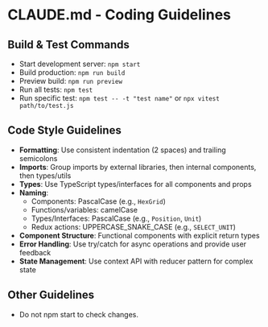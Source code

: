 # CLAUDE.md - Coding Guidelines

## Build & Test Commands
- Start development server: `npm start`
- Build production: `npm run build`
- Preview build: `npm run preview`
- Run all tests: `npm test`
- Run specific test: `npm test -- -t "test name"` or `npx vitest path/to/test.js`


## Code Style Guidelines
- **Formatting**: Use consistent indentation (2 spaces) and trailing semicolons
- **Imports**: Group imports by external libraries, then internal components, then types/utils
- **Types**: Use TypeScript types/interfaces for all components and props
- **Naming**:
  - Components: PascalCase (e.g., `HexGrid`)
  - Functions/variables: camelCase
  - Types/Interfaces: PascalCase (e.g., `Position`, `Unit`)
  - Redux actions: UPPERCASE_SNAKE_CASE (e.g., `SELECT_UNIT`)
- **Component Structure**: Functional components with explicit return types
- **Error Handling**: Use try/catch for async operations and provide user feedback
- **State Management**: Use context API with reducer pattern for complex state

## Other Guidelines
 - Do not npm start to check changes.